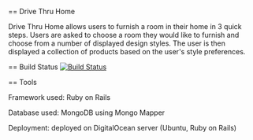 == Drive Thru Home

Drive Thru Home allows users to furnish a room in their home in 3 quick steps. Users are asked to choose a room they would like to furnish and choose from a number of displayed design styles. The user is then displayed a collection of products based on the user's style preferences.

== Build Status
[![Build Status](https://travis-ci.org/rishky/DriveThruHome.svg)](https://travis-ci.org/rishky/DriveThruHome)

== Tools

Framework used: Ruby on Rails

Database used: MongoDB using Mongo Mapper

Deployment: deployed on DigitalOcean server (Ubuntu, Ruby on Rails)